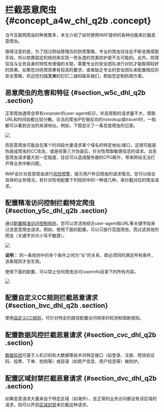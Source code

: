 # 拦截恶意爬虫 {#concept_a4w_chl_q2b .concept}

当今互联网爬虫的种类繁多，本文介绍了如何使用WAF提供的各种功能来拦截恶意爬虫。

值得注意的是，为了绕过网站管理员的防爬策略，专业的爬虫往往会不断变换爬取手段，所以依靠固定的规则来实现一劳永逸的完美防护是不太可能的。此外，防爬往往与业务自身的特性有很强的关联，需要专业的安全团队进行对抗才能取得较好的效果。如果您对防爬效果有较高的要求，或者缺乏专业的安全团队来配置相应的安全策略，欢迎您扫描**文末**的钉钉二维码联系我们，帮助您定制防爬方案。

## 恶意爬虫的危害和特征 {#section_w5c_dhl_q2b .section}

正常爬虫通常会带有xxspider的user-agent标识，并且爬取的请求量不大，爬取URL和时间段都比较分散。合法的爬虫IP在做反向的nslookup或tracert时，一般都可以看到合法的来源地址。例如，下图显示了一条百度爬虫的记录。

![](http://static-aliyun-doc.oss-cn-hangzhou.aliyuncs.com/assets/img/15615/15477944708008_zh-CN.png)

而恶意爬虫可能会在某个时间段大量请求某个域名的特定地址/接口，这很可能是伪装成爬虫的CC攻击，或是经第三方伪装后，针对性爬取敏感信息的请求。当恶意爬虫请求量大到一定程度，往往可以造成服务器的CPU飙升，带来网站无法打开等业务中断问题。

WAF会针对恶意爬虫进行[风险预警](../../../../../intl.zh-CN/用户指南/防护统计/风险预警报表.md#)，提示用户昨日爬虫的请求情况。您可以结合具体的业务情况，有针对性地配置下列规则中的一种或几种，来拦截对应的爬虫请求。

## 配置精准访问控制拦截特定爬虫 {#section_y5c_dhl_q2b .section}

通过[配置精准访问控制规则](../../../../../intl.zh-CN/用户指南/防护配置/精准访问控制.md#)，您可以灵活地结合user-agent和URL等关键字段来过滤恶意爬虫请求。例如，使用下面的配置，可以只放行百度爬虫，而过滤其他的爬虫（关键字对大小写不敏感）。

![](http://static-aliyun-doc.oss-cn-hangzhou.aliyuncs.com/assets/img/15615/15477944708009_zh-CN.png)

**说明：** 同一条规则中的多个条件之间为“与”的关系，即必须同时满足所有条件，该条规则才会生效。

使用下面的配置，可以禁止任何爬虫访问/userinfo目录下的所有内容。

![](http://static-aliyun-doc.oss-cn-hangzhou.aliyuncs.com/assets/img/15615/15477944708010_zh-CN.png)

## 配置自定义CC规则拦截恶意请求 {#section_bvc_dhl_q2b .section}

使用[自定义CC规则](../../../../../intl.zh-CN/用户指南/防护配置/自定义CC防护.md#)，可针对特定的路径配置访问频率的检测和阻断规则。

## 配置数据风控拦截恶意请求 {#section_cvc_dhl_q2b .section}

[数据风控](../../../../../intl.zh-CN/用户指南/防护配置/数据风控.md#)可基于人机识别和大数据等技术对特定接口（如登录、注册、短信验证码、投票、下单、抢购等）或目录（如房产信息、用户信息等）做防护。

## 配置区域封禁拦截恶意请求 {#section_dvc_dhl_q2b .section}

如果恶意请求大量来自于特定区域（如海外），且正常的业务访问都没有该区域的请求，则可以开启[区域封禁](../../../../../intl.zh-CN/用户指南/防护配置/封禁地区.md#)来拦截这种请求。

